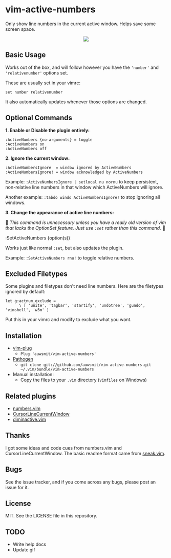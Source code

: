 vim-active-numbers
==================

Only show line numbers in the current active window. Helps save some screen space.

<p align="center">
  <img src="https://raw.github.com/AssailantLF/images/master/vimactivenumbers.gif">
</p>

Basic Usage
-----------

Works out of the box, and will follow however you have the `'number'` and
`'relativenumber'` options set.

These are usually set in your vimrc:

    set number relativenumber

It also automatically updates whenever those options are changed.

Optional Commands
-----------------

**1. Enable or Disable the plugin entirely:**

    :ActiveNumbers {no-arguments} = toggle
    :ActiveNumbers on
    :ActiveNumbers off

**2. Ignore the current window:**

    :ActiveNumbersIgnore  = window ignored by ActiveNumbers
    :ActiveNumbersIgnore! = window acknowledged by ActiveNumbers

Example: `:ActiveNumbersIgnore | setlocal nu nornu` to keep persistent, non-relative
line numbers in that window which ActiveNumbers will ignore.

Another example: `:tabdo windo ActiveNumbersIgnore!` to stop ignoring all windows.

**3. Change the appearance of active line numbers:**

:triangular_flag_on_post: *This command is unnecessary unless you have a really
old version of vim that lacks the OptionSet feature. Just use `:set` rather
than this command.* :triangular_flag_on_post:

:SetActiveNumbers {option(s)}

Works just like normal `:set`, but also updates the plugin.

Example: `:SetActiveNumbers rnu!` to toggle relative numbers.

Excluded Filetypes
------------------

Some plugins and filetypes don't need line numbers. Here are the filetypes
ignored by default:

    let g:actnum_exclude =
          \ [ 'unite', 'tagbar', 'startify', 'undotree', 'gundo', 'vimshell', 'w3m' ]

Put this in your vimrc and modify to exclude what you want.

Installation
------------

- [vim-plug](https://github.com/junegunn/vim-plug)
  - `Plug 'auwsmit/vim-active-numbers'`
- [Pathogen](https://github.com/tpope/vim-pathogen)
  - `git clone git://github.com/auwsmit/vim-active-numbers.git ~/.vim/bundle/vim-active-numbers`
- Manual installation:
  - Copy the files to your `.vim` directory (`vimfiles` on Windows)

Related plugins
---------------

* [numbers.vim](https://github.com/myusuf3/numbers.vim)
* [CursorLineCurrentWindow](https://github.com/vim-scripts/CursorLineCurrentWindow)
* [diminactive.vim](https://github.com/blueyed/vim-diminactive)

Thanks
------

I got some ideas and code cues from numbers.vim and CursorLineCurrentWindow.
The basic readme format came from
[sneak.vim](https://github.com/justinmk/vim-sneak).

Bugs
----

See the issue tracker, and if you come across any bugs, please post an issue for it.

License
-------

MIT. See the LICENSE file in this repository.

TODO
----

* Write help docs
* Update gif
